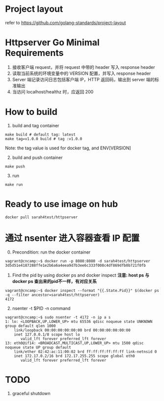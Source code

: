 # Project layout
refer to https://github.com/golang-standards/project-layout
# Httpserver Go Minimal Requirements
1. 接收客户端 request，并将 request 中带的 header 写入 response header
2. 读取当前系统的环境变量中的 VERSION 配置，并写入 response header
3. Server 端记录访问日志包括客户端 IP，HTTP 返回码，输出到 server 端的标准输出
4. 当访问 localhost/healthz 时，应返回 200
# How to build 
1. build and tag container
```
make build # default tag: latest
make tag=v1.0.0 build # tag :v1.0.0
```
Note: the tag value is used for docker tag, and ENV[VERSION] 

2. build and push container
```
make push
```
3. run
```
make run
```
# Ready to use image on hub
```
docker pull sarah4test/httpserver
```
# 通过 nsenter 进入容器查看 IP 配置
0. Precondition: run the docker container
```
vagrant@cncamp:~$ docker run -p 8080:8080 -d sarah4test/httpserver
3d5d51e4187288ffe1e2b6a6a4eea9d7b3ee6c333f008c4df869dfb0b721f0fb
```
1. Find the pid by using docker ps and docker inspect
<b>注意: host ps 与docker ps 查出来的pid不一样，有对应关系</b>
```
vagrant@cncamp:~$ docker inspect --format "{{.State.Pid}}" $(docker ps -q --filter ancestor=sarah4test/httpserver)
4172
```
2. nsenter -t $PID -n command
```
vagrant@cncamp:~$ sudo nsenter -t 4172 -n ip a s
1: lo: <LOOPBACK,UP,LOWER_UP> mtu 65536 qdisc noqueue state UNKNOWN group default qlen 1000
    link/loopback 00:00:00:00:00:00 brd 00:00:00:00:00:00
    inet 127.0.0.1/8 scope host lo
       valid_lft forever preferred_lft forever
13: eth0@if14: <BROADCAST,MULTICAST,UP,LOWER_UP> mtu 1500 qdisc noqueue state UP group default 
    link/ether 02:42:ac:11:00:02 brd ff:ff:ff:ff:ff:ff link-netnsid 0
    inet 172.17.0.2/16 brd 172.17.255.255 scope global eth0
       valid_lft forever preferred_lft forever
```
# TODO
1. graceful shutdown 